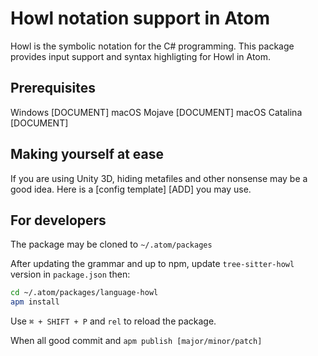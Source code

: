 # Howl notation support in Atom

Howl is the symbolic notation for the C# programming. This package provides input support and syntax highligting for Howl in Atom.

## Prerequisites

Windows [DOCUMENT]
macOS Mojave [DOCUMENT]
macOS Catalina [DOCUMENT]

## Making yourself at ease

If you are using Unity 3D, hiding metafiles and other nonsense may be a good idea.
Here is a [config template] [ADD] you may use.

## For developers

The package may be cloned to `~/.atom/packages`

After updating the grammar and up to npm, update `tree-sitter-howl` version in `package.json` then:

```bash
cd ~/.atom/packages/language-howl
apm install
```

Use `⌘ + SHIFT + P` and `rel` to reload the package.

When all good commit and `apm publish [major/minor/patch]`
